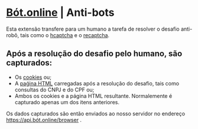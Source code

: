 # [Bót.online](https://bót.online) | Anti-bots

Esta extensão transfere para um humano a tarefa de resolver o desafio
anti-robô, tais como o [hcaptcha](https://www.hcaptcha.com) e o [recaptcha](https://www.google.com/recaptcha).

## Após a resolução do desafio pelo humano, são capturados:
- Os [cookies](https://pt.wikipedia.org/wiki/Cookie_%28inform%C3%A1tica%29) ou;
- A [paǵina HTML](https://pt.wikipedia.org/wiki/P%C3%A1gina_de_rede) carregadas após a resolução do desafio,
tais como consultas do CNPJ e do CPF ou;
- Ambos os cookies e a página HTML resultante. Normalemente é capturado apenas um dos itens anteriores.

Os dados capturados são então enviados ao nosso servidor no endereço https://api.bót.online/browser .
